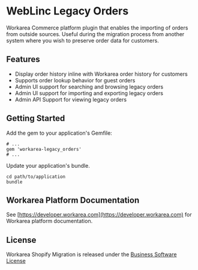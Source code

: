WebLinc Legacy Orders
================================================================================

Workarea Commerce platform plugin that enables the importing of orders from outside sources. Useful during the migration process from another system where you wish to preserve order data for customers.

Features
--------------------------------------------------------------------------------

* Display order history inline with Workarea order history for customers
* Supports order lookup behavior for guest orders
* Admin UI support for searching and browsing legacy orders
* Admin UI support for importing and exporting legacy orders
* Admin API Support for viewing legacy orders

Getting Started
--------------------------------------------------------------------------------

Add the gem to your application's Gemfile:

    # ...
    gem 'workarea-legacy_orders'
    # ...

Update your application's bundle.

    cd path/to/application
    bundle

Workarea Platform Documentation
--------------------------------------------------------------------------------

See [https://developer.workarea.com](https://developer.workarea.com) for Workarea platform documentation.

License
--------------------------------------------------------------------------------

Workarea Shopify Migration is released under the [Business Software License](LICENSE)
